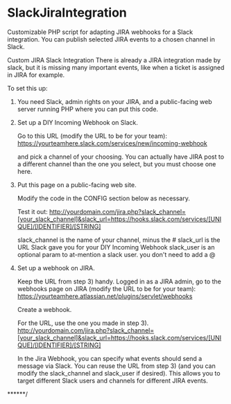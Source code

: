 # SlackJiraIntegration
Customizable PHP script for adapting JIRA webhooks for a Slack integration. You can publish selected JIRA events to a chosen channel in Slack.


Custom JIRA Slack Integration
There is already a JIRA integration made by slack, but it is missing many important events, like when a ticket is assigned in JIRA for example.

To set this up:

1) You need Slack, admin rights on your JIRA, and a public-facing web server running PHP where you can put this code.


2) Set up a DIY Incoming Webhook on Slack. 

	Go to this URL (modify the URL to be for your team): https://yourteamhere.slack.com/services/new/incoming-webhook

	and pick a channel of your choosing. You can actually have JIRA post to a different channel than the one you select, but you must choose one here.


3) Put this page on a public-facing web site.
	
	Modify the code in the CONFIG section below as necessary. 

	Test it out:  http://yourdomain.com/jira.php?slack_channel=[your_slack_channel]&slack_url=https://hooks.slack.com/services/[UNIQUE]/[IDENTIFIER]/[STRING]

	slack_channel is the name of your channel, minus the #
	slack_url is the URL Slack gave you for your DIY Incoming Webhook
	slack_user is an optional param to at-mention a slack user. you don't need to add a @


4) Set up a webhook on JIRA. 

	Keep the URL from step 3) handy. Logged in as a JIRA admin, go to the webhooks page on JIRA (modify the URL to be for your team): https://yourteamhere.atlassian.net/plugins/servlet/webhooks

	Create a webhook.

	For the URL, use the one you made in step 3). http://yourdomain.com/jira.php?slack_channel=[your_slack_channel]&slack_url=https://hooks.slack.com/services/[UNIQUE]/[IDENTIFIER]/[STRING]

	In the Jira Webhook, you can specify what events should send a message via Slack. You can reuse the URL from step 3)  (and you can modify the slack_channel and slack_user if desired). 
	This allows you to target different Slack users and channels for different JIRA events. 

******/
